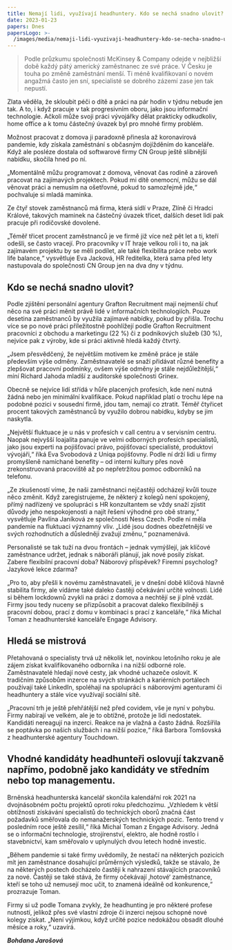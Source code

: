 ```yaml
---
title: Nemají lidi, využívají headhuntery. Kdo se nechá snadno ulovit?
date: 2023-01-23
papers: Dnes
papersLogo: >-
  /images/media/nemaji-lidi-vyuzivaji-headhuntery-kdo-se-necha-snadno-ulovit/papersLogo.png
---
```

> Podle průzkumu společnosti McKinsey & Company odejde v nejbližší době každý pátý americký zaměstnanec ze své práce. V Česku je touha po změně zaměstnání menší. Ti méně kvalifikovaní o novém angažmá často jen sní, specialisté se dobrého zázemí zase jen tak nepustí.

Zlata věděla, že skloubit péči o dítě a práci na pár hodin v týdnu nebude jen tak. A to, i když pracuje v tak progresivním oboru, jako jsou informační technologie. Ačkoli může svoji práci vývojářky dělat prakticky odkudkoliv, home office a k tomu částečný úvazek byl pro mnohé firmy problém.

Možnost pracovat z domova ji paradoxně přinesla až koronavirová pandemie, kdy získala zaměstnání s občasným dojížděním do kanceláře. Když ale posléze dostala od softwarové firmy CN Group ještě slibnější nabídku, skočila hned po ní.

„Momentálně můžu programovat z domova, věnovat čas rodině a zároveň pracovat na zajímavých projektech. Pokud mi dítě onemocní, můžu se dál věnovat práci a nemusím na ošetřovné, pokud to samozřejmě jde,“ pochvaluje si mladá maminka.

Ze čtyř stovek zaměstnanců má firma, která sídlí v Praze, Zlíně či Hradci Králové, takových maminek na částečný úvazek třicet, dalších deset lidí pak pracuje při rodičovské dovolené.

„Téměř třicet procent zaměstnanců je ve firmě již více než pět let a ti, kteří odešli, se často vracejí. Pro pracovníky v IT hraje velkou roli i to, na jak zajímavém projektu by se měli podílet, ale také flexibilita práce nebo work life balance,“ vysvětluje Eva Jacková, HR ředitelka, která sama před lety nastupovala do společnosti CN Group jen na dva dny v týdnu.

## Kdo se nechá snadno ulovit?

Podle zjištění personální agentury Grafton Recruitment mají nejmenší chuť něco na své práci měnit právě lidé v informačních technologiích. Pouze desetina zaměstnanců by využila zajímavé nabídky, pokud by přišla. Trochu více se po nové práci příležitostně poohlížejí podle Grafton Recruitment pracovníci z obchodu a marketingu (22 %) či z podnikových služeb (30 %), nejvíce pak z výroby, kde si práci aktivně hledá každý čtvrtý.

„Jsem přesvědčený, že největším motivem ke změně práce je stále především výše odměny. Zaměstnavatelé se snaží přidávat různé benefity a zlepšovat pracovní podmínky, ovšem výše odměny je stále nejdůležitější,“ míní Richard Jahoda mladší z auditorské společnosti Grinex.

Obecně se nejvíce lidí střídá v hůře placených profesích, kde není nutná žádná nebo jen minimální kvalifikace. Pokud například platí o trochu lépe na podobné pozici v sousední firmě, jdou tam, nemají co ztratit. Téměř čtyřicet procent takových zaměstnanců by využilo dobrou nabídku, kdyby se jim naskytla.

„Největší fluktuace je u nás v profesích v call centru a v servisním centru. Naopak nejvyšší loajalita panuje ve velmi odborných profesích specialistů, jako jsou experti na pojišťovací právo, pojišťovací specialisté, produktoví vývojáři,“ říká Eva Svobodová z Uniqa pojišťovny. Podle ní drží lidi u firmy promyšleně namíchané benefity – od interní kultury přes nově zrekonstruovaná pracoviště až po nepřetržitou pomoc odborníků na telefonu.

„Ze zkušeností víme, že naši zaměstnanci nejčastěji odcházejí kvůli touze něco změnit. Když zaregistrujeme, že některý z kolegů není spokojený, přímý nadřízený ve spolupráci s HR konzultantem se vždy snaží zjistit důvody jeho nespokojenosti a najít řešení výhodné pro obě strany,“ vysvětluje Pavlína Janíková ze společnosti Ness Czech. Podle ní měla pandemie na fluktuaci významný vliv. „Lidé jsou dodnes obezřetnější ve svých rozhodnutích a důsledněji zvažují změnu,“ poznamenává.

Personalisté se tak tuží na dvou frontách – jednak vymýšlejí, jak klíčové zaměstnance udržet, jednak s náboráři plánují, jak nové posily získat. Zabere flexibilní pracovní doba? Náborový příspěvek? Firemní psycholog? Jazykové lekce zdarma?

„Pro to, aby přešli k novému zaměstnavateli, je v dnešní době klíčová hlavně stabilita firmy, ale vídáme také daleko častěji očekávání určité volnosti. Lidé si během lockdownů zvykli na práci z domova a nechtějí se jí plně vzdát. Firmy jsou tedy nuceny se přizpůsobit a pracovat daleko flexibilněji s pracovní dobou, prací z domu v kombinaci s prací z kanceláře,“ říká Michal Toman z headhunterské kanceláře Engage Advisory.

## Hledá se mistrová

Přetahovaná o specialisty trvá už několik let, novinkou letošního roku je ale zájem získat kvalifikovaného odborníka i na nižší odborné role. Zaměstnavatelé hledají nové cesty, jak vhodné uchazeče oslovit.
K tradičním způsobům inzerce na svých stránkách a kariérních portálech používají také LinkedIn, spoléhají na spolupráci s náborovými agenturami či headhuntery a stále více využívají sociální sítě.

„Pracovní trh je ještě přehřátější než před covidem, vše je nyní v pohybu. Firmy nabírají ve velkém, ale je to obtížné, protože je lidí nedostatek. Kandidáti nereagují na inzerci. Reakce na je vlažná a často žádná. Rozšířila se poptávka po našich službách i na nižší pozice,“ říká Barbora Tomšovská z headhunterské agentury Touchdown.

## Vhodné kandidáty headhunteři oslovují takzvaně napřímo, podobně jako kandidáty ve středním nebo top managementu.

Brněnská headhunterská kancelář skončila kalendářní rok 2021 na dvojnásobném počtu projektů oproti roku předchozímu. „Vzhledem k větší obtížnosti získávání specialistů do technických oborů značná část požadavků směřovala do nemanažerských technických pozic. Tento trend v posledním roce ještě zesílil,“ říká Michal Toman z Engage Advisory. Jedná se o informační technologie, strojírenství, elektro, ale hodně rostlo i stavebnictví, kam směřovalo v uplynulých dvou letech hodně investic.

„Během pandemie si také firmy uvědomily, že nestačí na některých pozicích mít jen zaměstnance dosahující průměrných výsledků, takže se stávalo, že na některých postech docházelo častěji k nahrazení stávajících pracovníků za nové. Častěji se také stává, že firmy očekávají ‚hotové‘ zaměstnance, kteří se toho už nemusejí moc učit, to znamená ideálně od konkurence,“ prozrazuje Toman.

Firmy si už podle Tomana zvykly, že headhunting je pro některé profese nutností, jelikož přes své vlastní zdroje či inzerci nejsou schopné nové kolegy získat. „Není výjimkou, když určité pozice nedokážou obsadit dlouhé měsíce a roky,“ uzavírá.

***Bohdana Jarošová***

